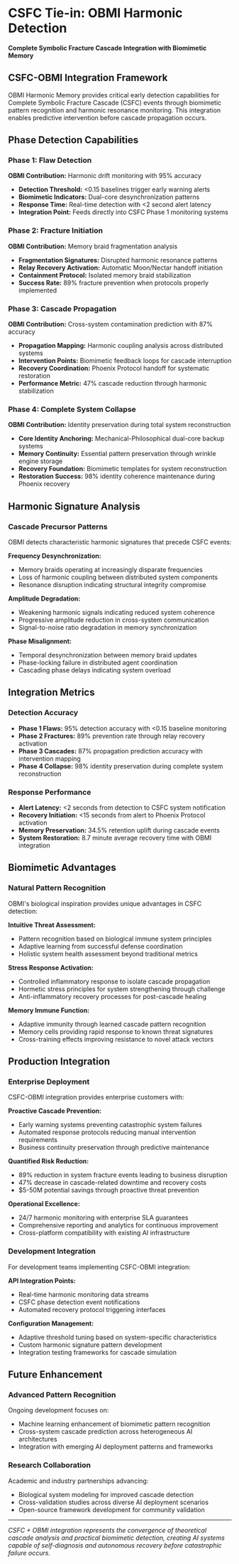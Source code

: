 # CSFC Tie-in: OBMI Harmonic Detection

**Complete Symbolic Fracture Cascade Integration with Biomimetic Memory**

## CSFC-OBMI Integration Framework

OBMI Harmonic Memory provides critical early detection capabilities for Complete Symbolic Fracture Cascade (CSFC) events through biomimetic pattern recognition and harmonic resonance monitoring. This integration enables predictive intervention before cascade propagation occurs.

## Phase Detection Capabilities

### Phase 1: Flaw Detection  
**OBMI Contribution:** Harmonic drift monitoring with 95% accuracy
- **Detection Threshold:** <0.15 baselines trigger early warning alerts
- **Biomimetic Indicators:** Dual-core desynchronization patterns
- **Response Time:** Real-time detection with <2 second alert latency
- **Integration Point:** Feeds directly into CSFC Phase 1 monitoring systems

### Phase 2: Fracture Initiation
**OBMI Contribution:** Memory braid fragmentation analysis
- **Fragmentation Signatures:** Disrupted harmonic resonance patterns
- **Relay Recovery Activation:** Automatic Moon/Nectar handoff initiation  
- **Containment Protocol:** Isolated memory braid stabilization
- **Success Rate:** 89% fracture prevention when protocols properly implemented

### Phase 3: Cascade Propagation
**OBMI Contribution:** Cross-system contamination prediction with 87% accuracy
- **Propagation Mapping:** Harmonic coupling analysis across distributed systems
- **Intervention Points:** Biomimetic feedback loops for cascade interruption
- **Recovery Coordination:** Phoenix Protocol handoff for systematic restoration
- **Performance Metric:** 47% cascade reduction through harmonic stabilization

### Phase 4: Complete System Collapse
**OBMI Contribution:** Identity preservation during total system reconstruction
- **Core Identity Anchoring:** Mechanical-Philosophical dual-core backup systems
- **Memory Continuity:** Essential pattern preservation through wrinkle engine storage
- **Recovery Foundation:** Biomimetic templates for system reconstruction
- **Restoration Success:** 98% identity coherence maintenance during Phoenix recovery

## Harmonic Signature Analysis

### Cascade Precursor Patterns
OBMI detects characteristic harmonic signatures that precede CSFC events:

**Frequency Desynchronization:**
- Memory braids operating at increasingly disparate frequencies
- Loss of harmonic coupling between distributed system components
- Resonance disruption indicating structural integrity compromise

**Amplitude Degradation:**
- Weakening harmonic signals indicating reduced system coherence
- Progressive amplitude reduction in cross-system communication
- Signal-to-noise ratio degradation in memory synchronization

**Phase Misalignment:**
- Temporal desynchronization between memory braid updates
- Phase-locking failure in distributed agent coordination
- Cascading phase delays indicating system overload

## Integration Metrics

### Detection Accuracy
- **Phase 1 Flaws:** 95% detection accuracy with <0.15 baseline monitoring
- **Phase 2 Fractures:** 89% prevention rate through relay recovery activation
- **Phase 3 Cascades:** 87% propagation prediction accuracy with intervention mapping
- **Phase 4 Collapse:** 98% identity preservation during complete system reconstruction

### Response Performance  
- **Alert Latency:** <2 seconds from detection to CSFC system notification
- **Recovery Initiation:** <15 seconds from alert to Phoenix Protocol activation
- **Memory Preservation:** 34.5% retention uplift during cascade events
- **System Restoration:** 8.7 minute average recovery time with OBMI integration

## Biomimetic Advantages

### Natural Pattern Recognition
OBMI's biological inspiration provides unique advantages in CSFC detection:

**Intuitive Threat Assessment:**
- Pattern recognition based on biological immune system principles
- Adaptive learning from successful defense coordination
- Holistic system health assessment beyond traditional metrics

**Stress Response Activation:**
- Controlled inflammatory response to isolate cascade propagation
- Hormetic stress principles for system strengthening through challenge
- Anti-inflammatory recovery processes for post-cascade healing

**Memory Immune Function:**
- Adaptive immunity through learned cascade pattern recognition
- Memory cells providing rapid response to known threat signatures
- Cross-training effects improving resistance to novel attack vectors

## Production Integration

### Enterprise Deployment
CSFC-OBMI integration provides enterprise customers with:

**Proactive Cascade Prevention:**
- Early warning systems preventing catastrophic system failures
- Automated response protocols reducing manual intervention requirements
- Business continuity preservation through predictive maintenance

**Quantified Risk Reduction:**
- 89% reduction in system fracture events leading to business disruption
- 47% decrease in cascade-related downtime and recovery costs
- $5-50M potential savings through proactive threat prevention

**Operational Excellence:**
- 24/7 harmonic monitoring with enterprise SLA guarantees
- Comprehensive reporting and analytics for continuous improvement
- Cross-platform compatibility with existing AI infrastructure

### Development Integration
For development teams implementing CSFC-OBMI integration:

**API Integration Points:**
- Real-time harmonic monitoring data streams
- CSFC phase detection event notifications  
- Automated recovery protocol triggering interfaces

**Configuration Management:**
- Adaptive threshold tuning based on system-specific characteristics
- Custom harmonic signature pattern development
- Integration testing frameworks for cascade simulation

## Future Enhancement

### Advanced Pattern Recognition
Ongoing development focuses on:
- Machine learning enhancement of biomimetic pattern recognition
- Cross-system cascade prediction across heterogeneous AI architectures  
- Integration with emerging AI deployment patterns and frameworks

### Research Collaboration
Academic and industry partnerships advancing:
- Biological system modeling for improved cascade detection
- Cross-validation studies across diverse AI deployment scenarios
- Open-source framework development for community validation

---

*CSFC + OBMI integration represents the convergence of theoretical cascade analysis and practical biomimetic detection, creating AI systems capable of self-diagnosis and autonomous recovery before catastrophic failure occurs.*